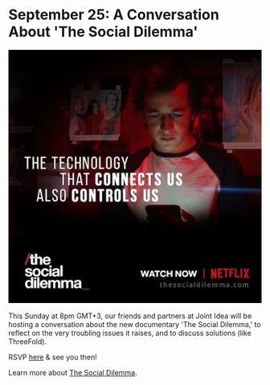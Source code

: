 # September 25: A Conversation About 'The Social Dilemma'

![](img/socialdilemmaconvo.jpg)

This Sunday at 8pm GMT+3, our friends and partners at Joint Idea will be hosting a conversation about the new documentary 'The Social Dilemma,' to reflect on the very troubling issues it raises, and to discuss solutions (like ThreeFold).

RSVP [here](https://www.lifeworkslabs.com/the-social-dilemma) & see you then!

Learn more about [The Social Dilemma](https://www.thesocialdilemma.com/).